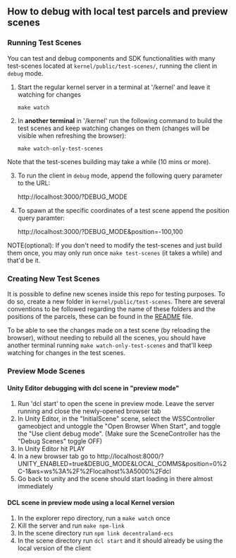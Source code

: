 ## How to debug with local test parcels and preview scenes

### Running Test Scenes

You can test and debug components and SDK functionalities with many test-scenes located at `kernel/public/test-scenes/`, running the client in `debug` mode.

1. Start the regular kernel server in a terminal at '/kernel' and leave it watching for changes

    `make watch`

2. In **another terminal** in '/kernel' run the following command to build the test scenes and keep watching changes on them (changes will be visible when refreshing the browser):

    `make watch-only-test-scenes`

Note that the test-scenes building may take a while (10 mins or more).

3. To run the client in `debug` mode, append the following query parameter to the URL:

    http://localhost:3000/?DEBUG_MODE

4. To spawn at the specific coordinates of a test scene append the position query paramter:

    http://localhost:3000/?DEBUG_MODE&position=-100,100

NOTE(optional): If you don't need to modify the test-scenes and just build them once, you may only run once `make test-scenes` (it takes a while) and that'd be it.

### Creating New Test Scenes
It is possible to define new scenes inside this repo for testing purposes. To do so, create a new folder in `kernel/public/test-scenes`. There are several conventions to be followed regarding the name of these folders and the positions of the parcels, these can be found in the [README](https://github.com/decentraland/explorer/tree/master/kernel/public/test-scenes/README.md) file.

To be able to see the changes made on a test scene (by reloading the browser), without needing to rebuild all the scenes, you should have another terminal running `make watch-only-test-scenes` and that'll keep watching for changes in the test scenes.

### Preview Mode Scenes

#### Unity Editor debugging with dcl scene in "preview mode"

1. Run 'dcl start' to open the scene in preview mode. Leave the server running and close the newly-opened browser tab
2. In Unity Editor, in the "InitialScene" scene, select the WSSController gameobject and untoggle the "Open Browser When Start", and toggle the "Use client debug mode". (Make sure the SceneController has the "Debug Scenes" toggle OFF)
3. In Unity Editor hit PLAY
4. In a new browser tab go to http://localhost:8000/?UNITY_ENABLED=true&DEBUG_MODE&LOCAL_COMMS&position=0%2C-1&ws=ws%3A%2F%2Flocalhost%3A5000%2Fdcl
5. Go back to unity and the scene should start loading in there almost immediately

#### DCL scene in preview mode using a local Kernel version

1. In the explorer repo directory, run a `make watch` once
2. Kill the server and run `make npm-link`
3. In the scene directory run `npm link decentraland-ecs`
4. In the scene directory run `dcl start` and it should already be using the local version of the client
